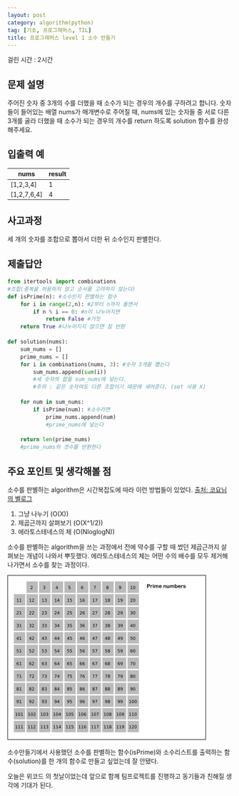 ```yaml
---
layout: post
category: algorithm(python)
tag: [기초, 프로그래머스, TIL]
title: 프로그래머스 level 1 소수 만들기
---
```

걸린 시간 : 2시간 
## 문제 설명

주어진 숫자 중 3개의 수를 더했을 때 소수가 되는 경우의 개수를 구하려고 합니다. 숫자들이 들어있는 배열 nums가 매개변수로 주어질 때, nums에 있는 숫자들 중 서로 다른 3개를 골라 더했을 때 소수가 되는 경우의 개수를 return 하도록 solution 함수를 완성해주세요.

## 입출력 예

<table>
  <thead>
    <tr>
      <th>nums</th>
      <th>result</th>
    </tr>
  </thead>
  <tbody>
    <tr>
      <td>[1,2,3,4]</td>
      <td>1</td>
    </tr>
    <tr>
      <td>[1,2,7,6,4]</td>
      <td>4</td>
    </tr>
  </tbody>
</table>

## 사고과정

세 개의 숫자를 조합으로 뽑아서 더한 뒤 소수인지 판별한다.

## 제출답안
```python
from itertools import combinations
#조합(중복을 허용하지 않고 순서를 고려하지 않는다)
def isPrime(n): #소수인지 판별하는 함수
    for i in range(2,n): #2부터 n까지 돌면서
        if n % i == 0: #n이 나누어지면 
            return False #거짓
    return True #나누어지지 않으면 참 반환

def solution(nums):
    sum_nums = []
    prime_nums = []
    for i in combinations(nums, 3): #숫자 3개를 뽑는다
        sum_nums.append(sum(i)) 
        #세 숫자의 합을 sum_nums에 넣는다.
        #주의 : 같은 숫자여도 다른 조합이기 때문에 세어준다. (set 사용 X)

    for num in sum_nums:
        if isPrime(num): #소수라면
            prime_nums.append(num)
            #prime_nums에 넣는다
       
    return len(prime_nums)
    #prime_nums의 갯수를 반환한다
```

## 주요 포인트 및 생각해볼 점

소수를 판별하는 algorithm은 시간복잡도에 따라 이런 방법들이 있었다. [출처: 코요님의 벨로그 ](https://velog.io/@koyo/python-is-prime-number)
1. 그냥 나누기 (O(X))
2. 제곱근까지 살펴보기 (O(X^1/2))
3. 에라토스테네스의 체 (O(NloglogN))

소수를 판별하는 algorithm을 쓰는 과정에서 전에 약수를 구할 때 썼던 제곱근까지 살펴보는 개념이 나와서 뿌듯했다. 에라토스테네스의 체는 어떤 수의 배수를 모두 제거해나가면서 소수를 찾는 과정이다.

![에라토스테네스의 체](/public/img/Sieve_of_Eratosthenes_animation.gif)

소수만들기에서 사용했던 소수를 판별하는 함수(isPrime)와 소수리스트를 출력하는 함수(solution)를 한 개의 함수로 만들고 싶었는데 잘 안됐다. 

오늘은 위코드 의 첫날이었는데 앞으로 함께 팀프로젝트를 진행하고 동기들과 친해질 생각에 기대가 된다.